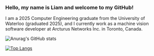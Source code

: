 ### Hello, my name is Liam and welcome to my GitHub! 

I am a 2025 Computer Engineering graduate from the University of Waterloo (graduated 2025), and I currently work as a machine vision software developer at Arcturus Networks Inc. in Toronto, Canada. 

![Anurag's GitHub stats](https://github-readme-stats.vercel.app/api?username=LiamMcArdle&layout=compact&show_icons=true&show_icons=true&theme=dark)

[![Top Langs](https://github-readme-stats.vercel.app/api/top-langs/?username=LiamMcArdle&layout=compact&theme=dark)](https://github.com/anuraghazra/github-readme-stats)
